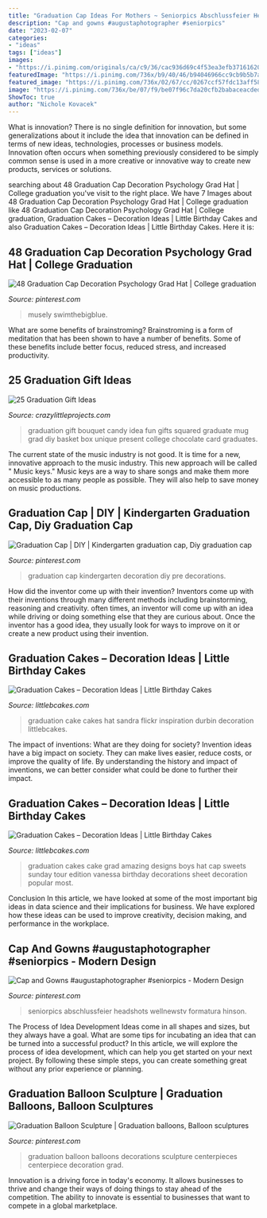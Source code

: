 ```yaml
---
title: "Graduation Cap Ideas For Mothers ~ Seniorpics Abschlussfeier Headshots Wellnewstv Formatura Hinson"
description: "Cap and gowns #augustaphotographer #seniorpics"
date: "2023-02-07"
categories:
- "ideas"
tags: ["ideas"]
images:
- "https://i.pinimg.com/originals/ca/c9/36/cac936d69c4f53ea3efb37161620fb0d.jpg"
featuredImage: "https://i.pinimg.com/736x/b9/40/46/b94046966cc9cb9b5b7af2118c31cbe4.jpg"
featured_image: "https://i.pinimg.com/736x/02/67/cc/0267ccf57fdc13aff583e3861f6ca426.jpg"
image: "https://i.pinimg.com/736x/be/07/f9/be07f96c7da20cfb2babaceacded3deb.jpg"
ShowToc: true
author: "Nichole Kovacek"
---
```



What is innovation?
There is no single definition for innovation, but some generalizations about it include the idea that innovation can be defined in terms of new ideas, technologies, processes or business models. Innovation often occurs when something previously considered to be simply common sense is used in a more creative or innovative way to create new products, services or solutions.

	

		
searching about 48 Graduation Cap Decoration Psychology Grad Hat | College graduation you've visit to the right place. We have 7 Images about 48 Graduation Cap Decoration Psychology Grad Hat | College graduation like 48 Graduation Cap Decoration Psychology Grad Hat | College graduation, Graduation Cakes – Decoration Ideas | Little Birthday Cakes and also Graduation Cakes – Decoration Ideas | Little Birthday Cakes. Here it is:
		
    
## 48 Graduation Cap Decoration Psychology Grad Hat | College Graduation

<img loading=lazy src="https://i.pinimg.com/736x/02/67/cc/0267ccf57fdc13aff583e3861f6ca426.jpg" onerror="this.onerror=null;this.src='https://tse2.mm.bing.net/th?id=OIP.jxdkGI8M9IXHXTVVWeowSgHaJ3&amp;pid=15.1';" alt="48 Graduation Cap Decoration Psychology Grad Hat | College graduation">

_Source: pinterest.com_

>musely swimthebigblue. 

	

What are some benefits of brainstroming?
Brainstroming is a form of meditation that has been shown to have a number of benefits. Some of these benefits include better focus, reduced stress, and increased productivity.

    
## 25 Graduation Gift Ideas

<img loading=lazy src="https://crazylittleprojects.com/wp-content/uploads/2015/05/GradBouquets.jpg" onerror="this.onerror=null;this.src='https://tse4.mm.bing.net/th?id=OIP.zb6J-xLs5uJhC_oR8pWpmgHaLG&amp;pid=15.1';" alt="25 Graduation Gift Ideas">

_Source: crazylittleprojects.com_

>graduation gift bouquet candy idea fun gifts squared graduate mug grad diy basket box unique present college chocolate card graduates. 

	

The current state of the music industry is not good. It is time for a new, innovative approach to the music industry. This new approach will be called " Music keys." Music keys are a way to share songs and make them more accessible to as many people as possible. They will also help to save money on music productions.

    
## Graduation Cap | DIY | Kindergarten Graduation Cap, Diy Graduation Cap

<img loading=lazy src="https://i.pinimg.com/736x/be/07/f9/be07f96c7da20cfb2babaceacded3deb.jpg" onerror="this.onerror=null;this.src='https://tse2.mm.bing.net/th?id=OIP.DZ5RA4dVKhsFrtMlztwpowHaJ3&amp;pid=15.1';" alt="Graduation Cap | DIY | Kindergarten graduation cap, Diy graduation cap">

_Source: pinterest.com_

>graduation cap kindergarten decoration diy pre decorations. 

	

How did the inventor come up with their invention?
Inventors come up with their inventions through many different methods including brainstorming, reasoning and creativity. often times, an inventor will come up with an idea while driving or doing something else that they are curious about. Once the inventor has a good idea, they usually look for ways to improve on it or create a new product using their invention.

    
## Graduation Cakes – Decoration Ideas | Little Birthday Cakes

<img loading=lazy src="http://www.littlebcakes.com/wp-content/uploads/2013/08/Graduation-Hat-Cake.jpg" onerror="this.onerror=null;this.src='https://tse3.mm.bing.net/th?id=OIP.jgM4365AVLlNKLt9IofPbAHaJ4&amp;pid=15.1';" alt="Graduation Cakes – Decoration Ideas | Little Birthday Cakes">

_Source: littlebcakes.com_

>graduation cake cakes hat sandra flickr inspiration durbin decoration littlebcakes. 

	

The impact of inventions: What are they doing for society?
Invention ideas have a big impact on society. They can make lives easier, reduce costs, or improve the quality of life. By understanding the history and impact of inventions, we can better consider what could be done to further their impact.

    
## Graduation Cakes – Decoration Ideas | Little Birthday Cakes

<img loading=lazy src="http://www.littlebcakes.com/wp-content/uploads/2013/08/Pics-of-Graduation-Cakes.jpg" onerror="this.onerror=null;this.src='https://tse4.mm.bing.net/th?id=OIP.eNpYJxXgSG5lWbQN2HqCRgHaG8&amp;pid=15.1';" alt="Graduation Cakes – Decoration Ideas | Little Birthday Cakes">

_Source: littlebcakes.com_

>graduation cakes cake grad amazing designs boys hat cap sweets sunday tour edition vanessa birthday decorations sheet decoration popular most. 

	

Conclusion
In this article, we have looked at some of the most important big ideas in data science and their implications for business. We have explored how these ideas can be used to improve creativity, decision making, and performance in the workplace.

    
## Cap And Gowns #augustaphotographer #seniorpics - Modern Design

<img loading=lazy src="https://i.pinimg.com/736x/b9/40/46/b94046966cc9cb9b5b7af2118c31cbe4.jpg" onerror="this.onerror=null;this.src='https://tse2.mm.bing.net/th?id=OIP.Z-iXTC9mc2aAiusIxARxPgHaLH&amp;pid=15.1';" alt="Cap and Gowns #augustaphotographer #seniorpics - Modern Design">

_Source: pinterest.com_

>seniorpics abschlussfeier headshots wellnewstv formatura hinson. 

	

The Process of Idea Development
Ideas come in all shapes and sizes, but they always have a goal. What are some tips for incubating an idea that can be turned into a successful product? 
In this article, we will explore the process of idea development, which can help you get started on your next project. By following these simple steps, you can create something great without any prior experience or planning.

    
## Graduation Balloon Sculpture | Graduation Balloons, Balloon Sculptures

<img loading=lazy src="https://i.pinimg.com/originals/ca/c9/36/cac936d69c4f53ea3efb37161620fb0d.jpg" onerror="this.onerror=null;this.src='https://tse4.mm.bing.net/th?id=OIP.QhY-pSlY4fx6I7QYaWcPJQHaJ4&amp;pid=15.1';" alt="Graduation Balloon Sculpture | Graduation balloons, Balloon sculptures">

_Source: pinterest.com_

>graduation balloon balloons decorations sculpture centerpieces centerpiece decoration grad. 

	

Innovation is a driving force in today's economy. It allows businesses to thrive and change their ways of doing things to stay ahead of the competition. The ability to innovate is essential to businesses that want to compete in a global marketplace.

